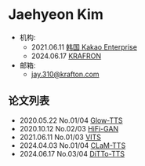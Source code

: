 # Jaehyeon Kim

- 机构: 
  - 2021.06.11 [韩国 Kakao Enterprise](../Institutions/Kakao_Enterprise.md)
  - 2024.06.17 [KRAFRON](../Institutions/KRAFTON.AI.md)
- 邮箱: 
  - jay.310@krafton.com

## 论文列表

- 2020.05.22 No.01/04 [Glow-TTS](../Models/TTS2_Acoustic/2020.05.22_Glow-TTS.md)
- 2020.10.12 No.02/03 [HiFi-GAN](../Models/TTS3_Vocoder/2020.10.12_HiFi-GAN.md)
- 2021.06.11 No.01/03 [VITS](../Models/E2E/2021.06.11_VITS.md)
- 2024.04.03 No.01/04 [CLaM-TTS](../Models/Speech_LLM/2024.04.03_CLaM-TTS.md)
- 2024.06.17 No.03/04 [DiTTo-TTS](../Models/Diffusion/2024.06.17_DiTTo-TTS.md)